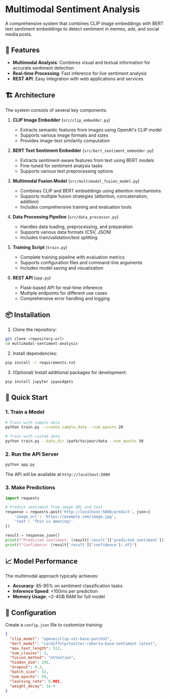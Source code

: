 # Multimodal Sentiment Analysis

A comprehensive system that combines CLIP image embeddings with BERT text sentiment embeddings to detect sentiment in memes, ads, and social media posts.

## 🚀 Features

- **Multimodal Analysis**: Combines visual and textual information for accurate sentiment detection
- **Real-time Processing**: Fast inference for live sentiment analysis
- **REST API**: Easy integration with web applications and services

## 🏗️ Architecture

The system consists of several key components:

1. **CLIP Image Embedder** (`src/clip_embedder.py`)
   - Extracts semantic features from images using OpenAI's CLIP model
   - Supports various image formats and sizes
   - Provides image-text similarity computation

2. **BERT Text Sentiment Embedder** (`src/bert_sentiment_embedder.py`)
   - Extracts sentiment-aware features from text using BERT models
   - Fine-tuned for sentiment analysis tasks
   - Supports various text preprocessing options

3. **Multimodal Fusion Model** (`src/multimodal_fusion_model.py`)
   - Combines CLIP and BERT embeddings using attention mechanisms
   - Supports multiple fusion strategies (attention, concatenation, addition)
   - Includes comprehensive training and evaluation tools

4. **Data Processing Pipeline** (`src/data_processor.py`)
   - Handles data loading, preprocessing, and preparation
   - Supports various data formats (CSV, JSON)
   - Includes train/validation/test splitting

5. **Training Script** (`train.py`)
   - Complete training pipeline with evaluation metrics
   - Supports configuration files and command-line arguments
   - Includes model saving and visualization

6. **REST API** (`app.py`)
   - Flask-based API for real-time inference
   - Multiple endpoints for different use cases
   - Comprehensive error handling and logging

## 📦 Installation

1. Clone the repository:
```bash
git clone <repository-url>
cd multimodal-sentiment-analysis
```

2. Install dependencies:
```bash
pip install -r requirements.txt
```

3. (Optional) Install additional packages for development:
```bash
pip install jupyter ipywidgets
```

## 🚀 Quick Start

### 1. Train a Model

```bash
# Train with sample data
python train.py --create_sample_data --num_epochs 20

# Train with custom data
python train.py --data_dir /path/to/your/data --num_epochs 50
```

### 2. Run the API Server

```bash
python app.py
```

The API will be available at `http://localhost:5000`

### 3. Make Predictions

```python
import requests

# Predict sentiment from image URL and text
response = requests.post('http://localhost:5000/predict', json={
    'image_url': 'https://example.com/image.jpg',
    'text': 'This is amazing!'
})

result = response.json()
print(f"Predicted sentiment: {result['result']['predicted_sentiment']}")
print(f"Confidence: {result['result']['confidence']:.4f}")
```


## 📈 Model Performance

The multimodal approach typically achieves:
- **Accuracy**: 85-95% on sentiment classification tasks
- **Inference Speed**: <100ms per prediction
- **Memory Usage**: ~2-4GB RAM for full model

## 🔧 Configuration

Create a `config.json` file to customize training:

```json
{
  "clip_model": "openai/clip-vit-base-patch32",
  "bert_model": "cardiffnlp/twitter-roberta-base-sentiment-latest",
  "max_text_length": 512,
  "num_classes": 3,
  "fusion_method": "attention",
  "hidden_dim": 256,
  "dropout": 0.3,
  "batch_size": 32,
  "num_epochs": 50,
  "learning_rate": 0.001,
  "weight_decay": 1e-4
}
```

